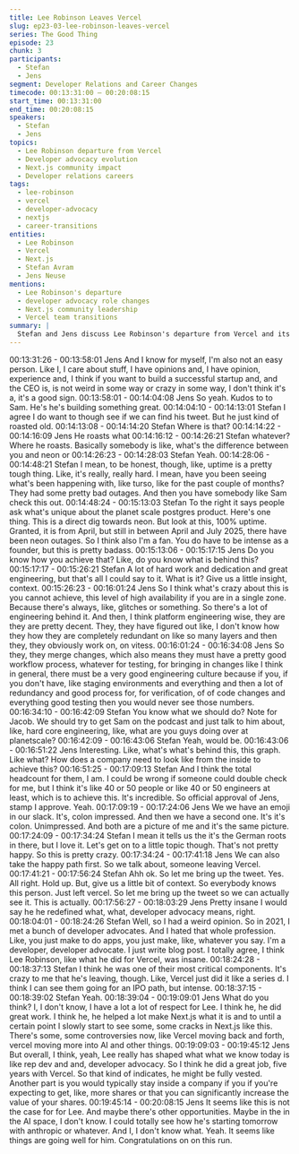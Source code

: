 ```yaml
---
title: Lee Robinson Leaves Vercel
slug: ep23-03-lee-robinson-leaves-vercel
series: The Good Thing
episode: 23
chunk: 3
participants:
  - Stefan
  - Jens
segment: Developer Relations and Career Changes
timecode: 00:13:31:00 – 00:20:08:15
start_time: 00:13:31:00
end_time: 00:20:08:15
speakers:
  - Stefan
  - Jens
topics:
  - Lee Robinson departure from Vercel
  - Developer advocacy evolution
  - Next.js community impact
  - Developer relations careers
tags:
  - lee-robinson
  - vercel
  - developer-advocacy
  - nextjs
  - career-transitions
entities:
  - Lee Robinson
  - Vercel
  - Next.js
  - Stefan Avram
  - Jens Neuse
mentions:
  - Lee Robinson's departure
  - developer advocacy role changes
  - Next.js community leadership
  - Vercel team transitions
summary: |
  Stefan and Jens discuss Lee Robinson's departure from Vercel and its implications for the Next.js community. They explore the evolving role of developer advocacy and how key personnel changes impact developer relations and community engagement.
---
```




00:13:31:26 - 00:13:58:01
Jens
And I know for myself, I'm also not an easy person. Like I, I care about stuff, I have opinions
and, I have opinion, experience and, I think if you want to build a successful startup and, and
the CEO is, is not weird in some way or crazy in some way, I don't think it's a, it's a good sign.
00:13:58:01 - 00:14:04:08
Jens
So yeah. Kudos to to Sam. He's he's building something great.
00:14:04:10 - 00:14:13:01
Stefan
I agree I do want to though see if we can find his tweet. But he just kind of roasted old.
00:14:13:08 - 00:14:14:20
Stefan
Where is that?
00:14:14:22 - 00:14:16:09
Jens
He roasts what
00:14:16:12 - 00:14:26:21
Stefan
whatever?
Where he roasts. Basically somebody is like, what's the difference between you and neon or
00:14:26:23 - 00:14:28:03
Stefan
Yeah.
00:14:28:06 - 00:14:48:21
Stefan
I mean, to be honest, though, like, uptime is a pretty tough thing. Like, it's really, really hard. I
mean, have you been seeing what's been happening with, like turso, like for the past couple of
months? They had some pretty bad outages. And then you have somebody like Sam check this
out.
00:14:48:24 - 00:15:13:03
Stefan
To the right it says people ask what's unique about the planet scale postgres product. Here's
one thing. This is a direct dig towards neon. But look at this, 100% uptime. Granted, it is from
April, but still in between April and July 2025, there have been neon outages. So I think also I'm
a fan. You do have to be intense as a founder, but this is pretty badass.
00:15:13:06 - 00:15:17:15
Jens
Do you know how you achieve that? Like, do you know what is behind this?
00:15:17:17 - 00:15:26:21
Stefan
A lot of hard work and dedication and great engineering, but that's all I could say to it. What is
it? Give us a little insight, context.
00:15:26:23 - 00:16:01:24
Jens
So I think what's crazy about this is you cannot achieve, this level of high availability if you are in
a single zone. Because there's always, like, glitches or something. So there's a lot of
engineering behind it. And then, I think platform engineering wise, they are they are pretty
decent. They, they have figured out like, I don't know how they how they are completely
redundant on like so many layers and then they, they obviously work on, on vitess.
00:16:01:24 - 00:16:34:08
Jens
So they, they merge changes, which also means they must have a pretty good workflow
process, whatever for testing, for bringing in changes like I think in general, there must be a very
good engineering culture because if you, if you don't have, like staging environments and
everything and then a lot of redundancy and good process for, for verification, of of code
changes and everything good testing then you would never see those numbers.
00:16:34:10 - 00:16:42:09
Stefan
You know what we should do? Note for Jacob. We should try to get Sam on the podcast and
just talk to him about, like, hard core engineering, like, what are you guys doing over at
planetscale?
00:16:42:09 - 00:16:43:06
Stefan
Yeah, would be.
00:16:43:06 - 00:16:51:22
Jens
Interesting. Like, what's what's behind this, this graph. Like what? How does a company need to
look like from the inside to achieve this?
00:16:51:25 - 00:17:09:13
Stefan
And I think the total headcount for them, I am. I could be wrong if someone could double check
for me, but I think it's like 40 or 50 people or like 40 or 50 engineers at least, which is to achieve
this. It's incredible. So official approval of Jens, stamp I approve. Yeah.
00:17:09:19 - 00:17:24:06
Jens
We we have an emoji in our slack. It's, colon impressed. And then we have a second one. It's
it's colon. Unimpressed. And both are a picture of me and it's the same picture.
00:17:24:09 - 00:17:34:24
Stefan
I mean it tells us the it's the German roots in there, but I love it. Let's get on to a little topic
though. That's not pretty happy. So this is pretty crazy.
00:17:34:24 - 00:17:41:18
Jens
We can also take the happy path first. So we talk about, someone leaving Vercel.
00:17:41:21 - 00:17:56:24
Stefan
Ahh ok. So let me bring up the tweet. Yes. All right. Hold up. But, give us a little bit of context. So
everybody knows this person. Just left vercel. So let me bring up the tweet so we can actually
see it. This is actually.
00:17:56:27 - 00:18:03:29
Jens
Pretty insane I would say he he redefined what, what, developer advocacy means, right.
00:18:04:01 - 00:18:24:26
Stefan
Well, so I had a weird opinion. So in 2021, I met a bunch of developer advocates. And I hated
that whole profession. Like, you just make to do apps, you just make, like, whatever you say. I'm
a developer, developer advocate. I just write blog post. I totally agree, I think Lee Robinson, like
what he did for Vercel, was insane.
00:18:24:28 - 00:18:37:13
Stefan
I think he was one of their most critical components. It's crazy to me that he's leaving, though.
Like, Vercel just did it like a series d. I think I can see them going for an IPO path, but intense.
00:18:37:15 - 00:18:39:02
Stefan
Yeah.
00:18:39:04 - 00:19:09:01
Jens
What do you think? I, I don't know, I have a lot a lot of respect for Lee. I think he, he did great
work. I think he, he helped a lot make Next.js what it is and to until a certain point I slowly start
to see some, some cracks in Next.js like this. There's some, some controversies now, like
Vercel moving back and forth, vercel moving more into AI and other things.
00:19:09:03 - 00:19:45:12
Jens
But overall, I think, yeah, Lee really has shaped what what we know today is like rep dev and
and, developer advocacy. So I think he did a great job, five years with Vercel. So that kind of
indicates, he might be fully vested. Another part is you would typically stay inside a company if
you if you're expecting to get, like, more shares or that you can significantly increase the value
of your shares.
00:19:45:14 - 00:20:08:15
Jens
It seems like this is not the case for for Lee. And maybe there's other opportunities. Maybe in
the in the AI space, I don't know. I could totally see how he's starting tomorrow with anthropic or
whatever. And I, I don't know what. Yeah. It seems like things are going well for him.
Congratulations on on this run.